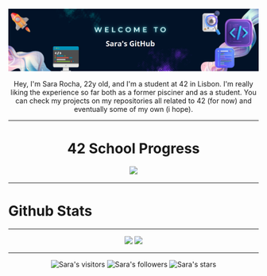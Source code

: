 <p align="center">
<img src="https://raw.githubusercontent.com/SaraIMRocha/SaraIMRocha/main/img/temp.png" width="700px">

<p align="center">
Hey, I'm Sara Rocha, 22y old, and I'm a student at 42 in Lisbon. I'm really liking the experience so far both as a former pisciner and as a student. You can check my projects on my repositories all related to 42 (for now) and eventually some of my own (i hope).

---

<h1 style="text-align:center;">42 School Progress</h1>

<div align="center">
<img src="https://badge42.vercel.app/api/v2/cld7udkhj01910fl5tom622dy/stats?cursusId=21&coalitionId=112"](https://github.com/JaeSeoKim/badge42)
</div>

---

<h1 style="text-align:left;">Github Stats</h1>

---

<div align="center">
<img height="192px" src="https://readme-stats.jonas-bernard.dev/api/top-langs/?username=SaraIMRocha&theme=transparent"/>
<img src="https://github-readme-stats.vercel.app/api?username=SaraIMRocha&show_icons=true&theme=red"](https://github.com/SaraIMRocha/github-readme-stats)/>
</div>

---  
  
<p align="center">
<img alt="Sara's visitors" src="https://komarev.com/ghpvc/?username=SaraIMRocha&color=red&style=flat&label=visitors" />
<img alt="Sara's followers" src="https://img.shields.io/github/followers/SaraIMRocha?color=red" />
<img alt="Sara's stars" src="https://img.shields.io/github/stars/SaraIMRocha?color=red" />
</p>
